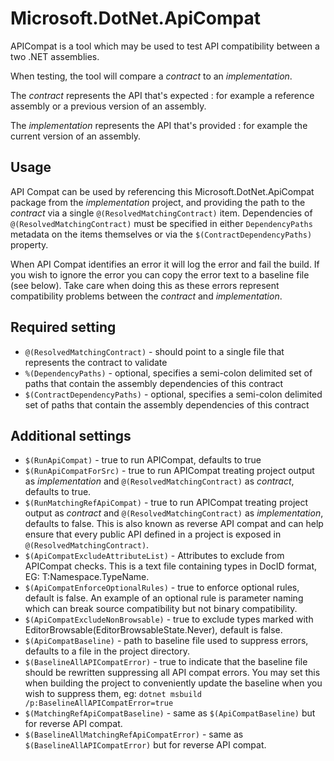 # Microsoft.DotNet.ApiCompat

APICompat is a tool which may be used to test API compatibility between a two .NET assemblies.

When testing, the tool will compare a *contract* to an *implementation*.  

The *contract* represents the API that's expected : for example a reference assembly or a previous version of an assembly.

The *implementation* represents the API that's provided : for example the current version of an assembly.

## Usage

API Compat can be used by referencing this Microsoft.DotNet.ApiCompat package from the *implementation* project, and providing the path to the *contract* via a single `@(ResolvedMatchingContract)` item.  Dependencies of `@(ResolvedMatchingContract)` must be specified in either `DependencyPaths` metadata on the items themselves or via the `$(ContractDependencyPaths)` property.

When API Compat identifies an error it will log the error and fail the build.  If you wish to ignore the error you can copy the error text to a baseline file (see below).  Take care when doing this as these errors represent compatibility problems between the *contract* and *implementation*.

## Required setting

- `@(ResolvedMatchingContract)` - should point to a single file that represents the contract to validate
- `%(DependencyPaths)` - optional, specifies a semi-colon delimited set of paths that contain the assembly dependencies of this contract
- `$(ContractDependencyPaths)` - optional, specifies a semi-colon delimited set of paths that contain the assembly dependencies of this contract

## Additional settings

- `$(RunApiCompat)` - true to run APICompat, defaults to true
- `$(RunApiCompatForSrc)` - true to run APICompat treating project output as *implementation* and `@(ResolvedMatchingContract)` as *contract*, defaults to true.
- `$(RunMatchingRefApiCompat)` - true to run APICompat treating project output as *contract* and  `@(ResolvedMatchingContract)` as *implementation*, defaults to false.  This is also known as reverse API compat and can help ensure that every public API defined in a project is exposed in `@(ResolvedMatchingContract)`.
- `$(ApiCompatExcludeAttributeList)` - Attributes to exclude from APICompat checks.  This is a text file containing types in DocID format, EG: T:Namespace.TypeName.
- `$(ApiCompatEnforceOptionalRules)` - true to enforce optional rules, default is false.  An example of an optional rule is parameter naming which can break source compatibility but not binary compatibility.
- `$(ApiCompatExcludeNonBrowsable)` - true to exclude types marked with EditorBrowsable(EditorBrowsableState.Never), default is false.
- `$(ApiCompatBaseline)` - path to baseline file used to suppress errors, defaults to a file in the project directory.
- `$(BaselineAllAPICompatError)` - true to indicate that the baseline file should be rewritten suppressing all API compat errors.  You may set this when building the project to conveniently update the baseline when you wish to suppress them, eg: `dotnet msbuild /p:BaselineAllAPICompatError=true`
- `$(MatchingRefApiCompatBaseline)` - same as `$(ApiCompatBaseline)` but for reverse API compat.
- `$(BaselineAllMatchingRefApiCompatError)` - same as `$(BaselineAllAPICompatError)` but for reverse API compat.
